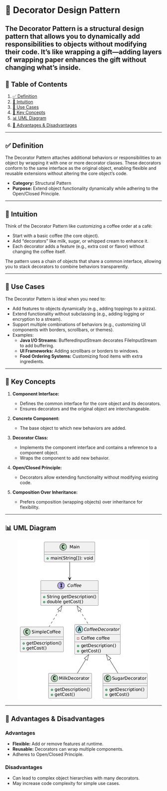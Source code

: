 # 🔄 Decorator Design Pattern

The **Decorator Pattern** is a structural design pattern that allows you to dynamically add responsibilities to objects
without modifying their code. It’s like wrapping a gift—adding layers of wrapping paper enhances the gift without
changing what’s inside.
---

## 📑 Table of Contents

1. [✅ Definition](#-definition)
2. [🤔 Intuition](#-intuition)
3. [📌 Use Cases](#-use-cases)
4. [🧠 Key Concepts](#-key-concepts)
5. [📊 UML Diagram](#-uml-diagram)
6. [🎯 Advantages & Disadvantages](#-advantages--disadvantages)

---

## ✅ Definition

The Decorator Pattern attaches additional behaviors or responsibilities to an object by wrapping it with one or more
decorator classes. These decorators conform to the same interface as the original object, enabling flexible and reusable
extensions without altering the core object’s code.

- **Category:** Structural Pattern
- **Purpose:** Extend object functionality dynamically while adhering to the Open/Closed Principle.

---

## 🤔 Intuition

Think of the Decorator Pattern like customizing a coffee order at a café:

- Start with a basic coffee (the core object).
- Add “decorators” like milk, sugar, or whipped cream to enhance it.
- Each decorator adds a feature (e.g., extra cost or flavor) without changing the coffee itself.

The pattern uses a chain of objects that share a common interface, allowing you to stack decorators to combine
behaviors transparently.

---

## 📌 Use Cases

The Decorator Pattern is ideal when you need to:

* Add features to objects dynamically (e.g., adding toppings to a pizza).
* Extend functionality without subclassing (e.g., adding logging or encryption to a stream).
* Support multiple combinations of behaviors (e.g., customizing UI components with borders, scrollbars, or themes).
* Examples:
    * **Java I/O Streams:** BufferedInputStream decorates FileInputStream to add buffering.
    * **UI Frameworks:** Adding scrollbars or borders to windows.
    * **Food Ordering Systems:** Customizing food items with extra ingredients.

---

## 🧠 Key Concepts

1. **Component Interface:**
    - Defines the common interface for the core object and its decorators.
    - Ensures decorators and the original object are interchangeable.

2. **Concrete Component:**
    - The base object to which new behaviors are added.

3. **Decorator Class:**
    - Implements the component interface and contains a reference to a component object.
    - Wraps the component to add new behavior.

4. **Open/Closed Principle:**
    - Decorators allow extending functionality without modifying existing code.

5. **Composition Over Inheritance:**
    - Prefers composition (wrapping objects) over inheritance for flexibility.

---

## 📊 UML Diagram

<p align="center">
 <img src="../../../diagrams/decorator-uml.png" alt="Decorator UML"/>
</p>

---

## 🎯 Advantages & Disadvantages

### Advantages

- **Flexible:** Add or remove features at runtime.
- **Reusable:** Decorators can wrap multiple components.
- Adheres to Open/Closed Principle.

### Disadvantages

- Can lead to complex object hierarchies with many decorators.
- May increase code complexity for simple use cases.